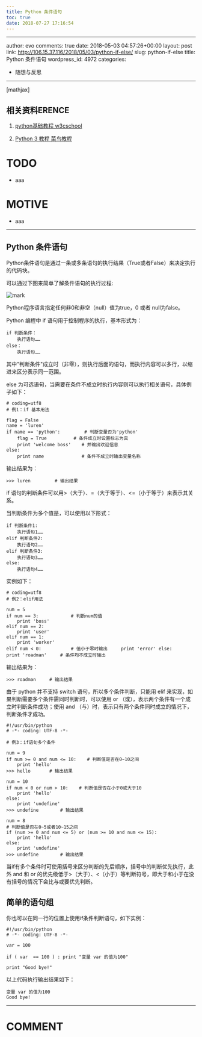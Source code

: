 ```yaml
---
title: Python 条件语句
toc: true
date: 2018-07-27 17:16:54
---
```

---
author: evo
comments: true
date: 2018-05-03 04:57:26+00:00
layout: post
link: http://106.15.37.116/2018/05/03/python-if-else/
slug: python-if-else
title: Python 条件语句
wordpress_id: 4972
categories:
- 随想与反思
---

<!-- more -->

[mathjax]


## 相关资料ERENCE






  1. [python基础教程 w3cschool](https://www.w3cschool.cn/python/)


  2. [Python 3 教程 菜鸟教程](http://www.runoob.com/python3/python3-tutorial.html)




# TODO






  * aaa




# MOTIVE






  * aaa





* * *





## Python 条件语句


Python条件语句是通过一条或多条语句的执行结果（True或者False）来决定执行的代码块。

可以通过下图来简单了解条件语句的执行过程:




![mark](http://pacdb2bfr.bkt.clouddn.com/blog/image/180727/j62kLg0kkd.png?imageslim)

Python程序语言指定任何非0和非空（null）值为true，0 或者 null为false。

Python 编程中 if 语句用于控制程序的执行，基本形式为：


    if 判断条件：
        执行语句……
    else：
        执行语句……



其中"判断条件"成立时（非零），则执行后面的语句，而执行内容可以多行，以缩进来区分表示同一范围。

else 为可选语句，当需要在条件不成立时执行内容则可以执行相关语句，具体例子如下：


    # coding=utf8
    # 例1：if 基本用法

    flag = False
    name = 'luren'
    if name == 'python':         # 判断变量否为'python'
        flag = True          # 条件成立时设置标志为真
        print 'welcome boss'    # 并输出欢迎信息
    else:
        print name              # 条件不成立时输出变量名称



输出结果为：


    >>> luren         # 输出结果



if 语句的判断条件可以用>（大于）、=（大于等于）、<=（小于等于）来表示其关系。

当判断条件为多个值是，可以使用以下形式：


    if 判断条件1:
        执行语句1……
    elif 判断条件2:
        执行语句2……
    elif 判断条件3:
        执行语句3……
    else:
        执行语句4……



实例如下：


    # coding=utf8
    # 例2：elif用法

    num = 5
    if num == 3:            # 判断num的值
        print 'boss'
    elif num == 2:
        print 'user'
    elif num == 1:
        print 'worker'
    elif num < 0:           # 值小于零时输出     print 'error' else:     print 'roadman'     # 条件均不成立时输出


输出结果为：


    >>> roadman     # 输出结果



由于 python 并不支持 switch 语句，所以多个条件判断，只能用 elif 来实现，如果判断需要多个条件需同时判断时，可以使用 or （或），表示两个条件有一个成立时判断条件成功；使用 and （与）时，表示只有两个条件同时成立的情况下，判断条件才成功。


    #!/usr/bin/python
    # -*- coding: UTF-8 -*-

    # 例3：if语句多个条件

    num = 9
    if num >= 0 and num <= 10:    # 判断值是否在0~10之间
        print 'hello'
    >>> hello		# 输出结果

    num = 10
    if num < 0 or num > 10:    # 判断值是否在小于0或大于10
        print 'hello'
    else:
    	print 'undefine'
    >>> undefine		# 输出结果

    num = 8
    # 判断值是否在0~5或者10~15之间
    if (num >= 0 and num <= 5) or (num >= 10 and num <= 15):
        print 'hello'
    else:
        print 'undefine'
    >>> undefine		# 输出结果


当if有多个条件时可使用括号来区分判断的先后顺序，括号中的判断优先执行，此外 and 和 or 的优先级低于>（大于）、<（小于）等判断符号，即大于和小于在没有括号的情况下会比与或要优先判断。


## 简单的语句组


你也可以在同一行的位置上使用if条件判断语句，如下实例：


    #!/usr/bin/python
    # -*- coding: UTF-8 -*-

    var = 100

    if ( var  == 100 ) : print "变量 var 的值为100"

    print "Good bye!"


以上代码执行输出结果如下：


    变量 var 的值为100
    Good bye!
























* * *





# COMMENT
